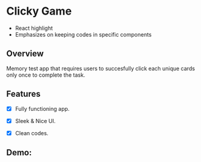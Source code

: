 # Clicky Game
- React highlight
- Emphasizes on keeping codes in specific components

## Overview

Memory test app that requires users to succesfully click each unique cards only once to complete the task.

## Features

- [x] Fully functioning app. 
- [x] Sleek & Nice UI.
- [x] Clean codes.


## Demo:
